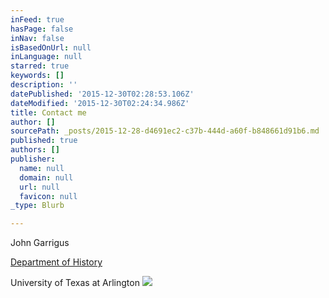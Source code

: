 ```yaml
---
inFeed: true
hasPage: false
inNav: false
isBasedOnUrl: null
inLanguage: null
starred: true
keywords: []
description: ''
datePublished: '2015-12-30T02:28:53.106Z'
dateModified: '2015-12-30T02:24:34.986Z'
title: Contact me
author: []
sourcePath: _posts/2015-12-28-d4691ec2-c37b-444d-a60f-b848661d91b6.md
published: true
authors: []
publisher:
  name: null
  domain: null
  url: null
  favicon: null
_type: Blurb

---
```

John Garrigus 

[Department of History][0]

University of Texas at Arlington
![](https://the-grid-user-content.s3-us-west-2.amazonaws.com/871c13e9-cbff-4603-a283-7afc824b7ab0.jpg)

[0]: http://www.uta.edu/history